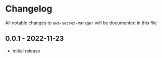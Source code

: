 # Changelog

All notable changes to `aws-secret-manager` will be documented in this file

## 0.0.1 - 2022-11-23

- initial release

